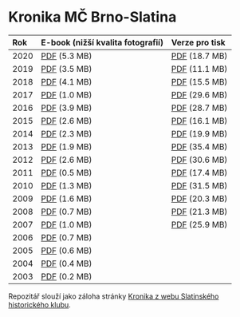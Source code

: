Kronika MČ Brno-Slatina
=======================

| Rok  | E-book (nižší kvalita fotografií)          | Verze pro tisk                                |
|:-----|:-------------------------------------------|:----------------------------------------------|
| 2020 | [PDF](pdf/Kronika2020-ebook.pdf)  (5.3 MB) | [PDF](pdf/Kronika2020-prepress.pdf) (18.7 MB) |
| 2019 | [PDF](pdf/Kronika2019-ebook.pdf)  (3.5 MB) | [PDF](pdf/Kronika2019-prepress.pdf) (11.1 MB) |
| 2018 | [PDF](pdf/Kronika2018-ebook.pdf)  (4.1 MB) | [PDF](pdf/Kronika2018-prepress.pdf) (15.5 MB) |
| 2017 | [PDF](pdf/Kronika2017-ebook.pdf)  (1.0 MB) | [PDF](pdf/Kronika2017.pdf)          (29.6 MB) |
| 2016 | [PDF](pdf/Kronika2016-ebook.pdf)  (3.9 MB) | [PDF](pdf/Kronika2016-prepress.pdf) (28.7 MB) |
| 2015 | [PDF](pdf/Kronika2015-ebook.pdf)  (2.6 MB) | [PDF](pdf/Kronika2015-prepress.pdf) (16.1 MB) |
| 2014 | [PDF](pdf/Kronika2014-ebook.pdf)  (2.3 MB) | [PDF](pdf/Kronika2014-prepress.pdf) (19.9 MB) |
| 2013 | [PDF](pdf/Kronika2013-ebook.pdf)  (1.9 MB) | [PDF](pdf/Kronika2013-print.pdf)    (35.4 MB) |
| 2012 | [PDF](pdf/Kronika2012-ebook.pdf)  (2.6 MB) | [PDF](pdf/Kronika2012-print.pdf)    (30.6 MB) |
| 2011 | [PDF](pdf/Kronika2011-screen.pdf) (0.5 MB) | [PDF](pdf/Kronika2011.pdf)          (17.4 MB) |
| 2010 | [PDF](pdf/Kronika2010-100dpi.pdf) (1.3 MB) | [PDF](pdf/Kronika2010.pdf)          (31.5 MB) |
| 2009 | [PDF](pdf/Kronika2009-100dpi.pdf) (1.6 MB) | [PDF](pdf/Kronika2009-600dpi.pdf)   (20.3 MB) |
| 2008 | [PDF](pdf/Kronika2008-screen.pdf) (0.7 MB) | [PDF](pdf/Kronika2008-printer.pdf)  (21.3 MB) |
| 2007 | [PDF](pdf/Kronika2007-screen.pdf) (1.0 MB) | [PDF](pdf/Kronika2007.pdf)          (25.9 MB) |
| 2006 | [PDF](pdf/Kronika2006.pdf)        (0.7 MB) |                                               |
| 2005 | [PDF](pdf/Kronika2005.pdf)        (0.6 MB) |                                               |
| 2004 | [PDF](pdf/Kronika2004.pdf)        (0.4 MB) |                                               |
| 2003 | [PDF](pdf/Kronika2003.pdf)        (0.2 MB) |                                               |

Repozitář slouží jako záloha stránky [Kronika z webu Slatinského historického klubu](http://historickyklub.g6.cz/kronika/).